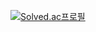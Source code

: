 [![Solved.ac프로필](http://mazassumnida.wtf/api/generate_badge?boj=gguip7554)](https://solved.ac/gguip7554})
